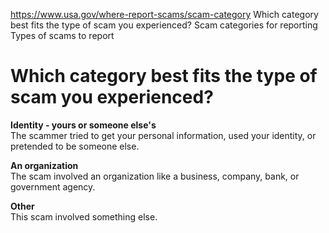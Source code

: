 

https://www.usa.gov/where-report-scams/scam-category
Which category best fits the type of scam you experienced?
Scam categories for reporting
Types of scams to report

# Which category best fits the type of scam you experienced?

**Identity - yours or someone else's**  
The scammer tried to get your personal information, used your identity, or pretended to be someone else.

**An organization**  
The scam involved an organization like a business, company, bank, or government agency.

**Other**  
This scam involved something else.
